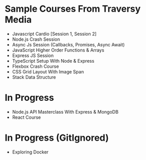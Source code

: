 # Sample Courses From Traversy Media

- Javascript Cardio [Session 1, Session 2]
- Node.js Crash Session
- Async Js Session (Callbacks, Promises, Async Await)
- JavaScript Higher Order Functions & Arrays
- Express JS Session
- TypeScript Setup With Node & Express
- Flexbox Crash Course
- CSS Grid Layout With Image Span
- Stack Data Structure

# In Progress

- Node.js API Masterclass With Express & MongoDB
- React Course

# In Progress (GitIgnored)

- Exploring Docker
